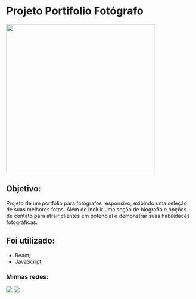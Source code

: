 # Projeto Portifolio Fotógrafo

<img src="https://uploaddeimagens.com.br/images/004/650/041/original/port-foto.PNG?1698454837" width="400" />

## Objetivo:

Projeto de um portfólio para fotógrafos responsivo, exibindo uma seleção de suas melhores fotos. Além de incluir uma seção de biografia e opções de contato para atrair clientes em potencial e demonstrar suas habilidades fotográficas.

## Foi utilizado:

- React;
- JavaScript;

 ### Minhas redes: 

<div>
  <a href="https://www.linkedin.com/in/jose-silveira-ti/" target="_blank"><img src="https://img.shields.io/badge/-LinkedIn-%230077B5?style=for-the-badge&logo=linkedin&logoColor=white" target="_blank"></a> 
  <a href = "mailto:jvsilveira11@gmail.com"><img src="https://img.shields.io/badge/-Gmail-%23333?style=for-the-badge&logo=gmail&logoColor=white" target="_blank"></a>
</div>
